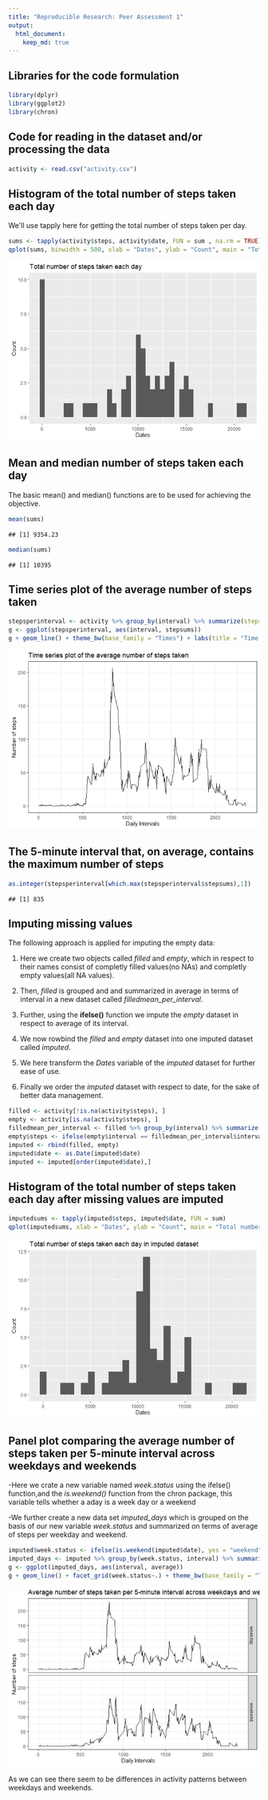 ```yaml
---
title: "Reproducible Research: Peer Assessment 1"
output: 
  html_document:
    keep_md: true
---
```


## Libraries for the code formulation

```r
library(dplyr)
library(ggplot2)
library(chron)
```

## Code for reading in the dataset and/or processing the data


```r
activity <- read.csv("activity.csv")
```
## Histogram of the total number of steps taken each day

We'll use tapply here for getting the total number of steps taken per day.

```r
sums <- tapply(activity$steps, activity$date, FUN = sum , na.rm = TRUE)
qplot(sums, binwidth = 500, xlab = "Dates", ylab = "Count", main = "Total number of steps taken each day")
```

![](PA1_template_files/figure-html/unnamed-chunk-3-1.png)<!-- -->

## Mean and median number of steps taken each day

The basic mean() and median() functions are to be used for achieving the objective.

```r
mean(sums)
```

```
## [1] 9354.23
```

```r
median(sums)
```

```
## [1] 10395
```

## Time series plot of the average number of steps taken

```r
stepsperinterval <- activity %>% group_by(interval) %>% summarize(stepsums = mean(steps, na.rm = TRUE))
g <- ggplot(stepsperinterval, aes(interval, stepsums))
g + geom_line() + theme_bw(base_family = "Times") + labs(title = "Time series plot of the average number of steps taken",x = "Daily Intervals", y = "Number of steps")
```

![](PA1_template_files/figure-html/unnamed-chunk-5-1.png)<!-- -->

## The 5-minute interval that, on average, contains the maximum number of steps


```r
as.integer(stepsperinterval[which.max(stepsperinterval$stepsums),1])
```

```
## [1] 835
```

## Imputing missing values

The following approach is applied for imputing the empty data:

1. Here we create two objects called *filled* and *empty*, which in respect to their names consist of completly filled values(no NAs) and completly empty values(all NA values).

2. Then, *filled* is grouped and and summarized in average in terms of interval in a new dataset called *filledmean_per_interval*.

3. Further, using the **ifelse()** function we impute the *empty* dataset in respect to average of its interval.

4. We now rowbind the *filled* and *empty* dataset into one imputed dataset called *imputed*.

5. We here transform the *Dates* variable of the *imputed* dataset for further ease of use. 

6. Finally we order the *imputed* dataset with respect to date, for the sake of better data management.


```r
filled <- activity[!is.na(activity$steps), ]
empty <- activity[is.na(activity$steps), ]
filledmean_per_interval <- filled %>% group_by(interval) %>% summarize(average = mean(steps))
empty$steps <- ifelse(empty$interval == filledmean_per_interval$interval, filledmean_per_interval$average)
imputed <- rbind(filled, empty)
imputed$date <- as.Date(imputed$date)
imputed <- imputed[order(imputed$date),]
```

## Histogram of the total number of steps taken each day after missing values are imputed

```r
imputedsums <- tapply(imputed$steps, imputed$date, FUN = sum)
qplot(imputedsums, xlab = "Dates", ylab = "Count", main = "Total number of steps taken each day in imputed dataset")
```

![](PA1_template_files/figure-html/unnamed-chunk-8-1.png)<!-- -->

## Panel plot comparing the average number of steps taken per 5-minute interval across weekdays and weekends

-Here we crate a new variable named *week.status* using the ifelse() function,and the *is.weekend()* function from the chron package, this variable tells whether a aday is a week day or a weekend

-We further create a new data set *imputed_days* which is grouped on the basis of our new variable *week.status* and summarized on terms of average of steps per weekday and weekend.

```r
imputed$week.status <- ifelse(is.weekend(imputed$date), yes = "weekend", no = "weekday")
imputed_days <- imputed %>% group_by(week.status, interval) %>% summarize(average = mean(steps))
g <- ggplot(imputed_days, aes(interval, average))
g + geom_line() + facet_grid(week.status~.) + theme_bw(base_family = "Times") + labs(title = "Average number of steps taken per 5-minute interval across weekdays and weekends", x = "Daily Intervals", y = "Number of steps")
```

![](PA1_template_files/figure-html/unnamed-chunk-9-1.png)<!-- -->

As we can see there seem to be differences in activity patterns between weekdays and weekends.
